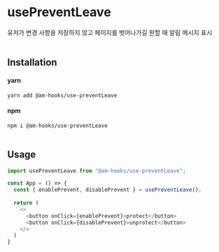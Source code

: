 # usePreventLeave
유저가 변경 사항을 저장하지 않고 페이지를 벗어나가길 원할 때 알림 메시지 표시<br><br>

## Installation

#### yarn

`yarn add @am-hooks/use-preventLeave`

#### npm

`npm i @am-hooks/use-preventLeave` <br><br>

## Usage

```js
import usePreventLeave from "@am-hooks/use-preventLeave";

const App = () => {
  const { enablePrevent, disablePrevent } = usePreventLeave();
  
  return (
    <>
      <button onClick={enablePrevent}>protect</button>
      <button onClick={disablePrevent}>unprotect</button> 
    </>
  )
}
```

<br><br>
